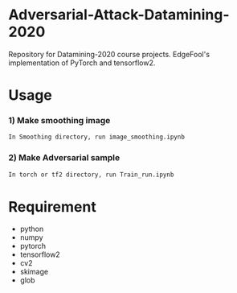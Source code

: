 # Adversarial-Attack-Datamining-2020

Repository for Datamining-2020 course projects. EdgeFool's implementation of PyTorch and tensorflow2.

# Usage
### 1) Make smoothing image
```bash
In Smoothing directory, run image_smoothing.ipynb
```
### 2) Make Adversarial sample
```bash
In torch or tf2 directory, run Train_run.ipynb
```

# Requirement
* python
* numpy
* pytorch
* tensorflow2
* cv2
* skimage
* glob